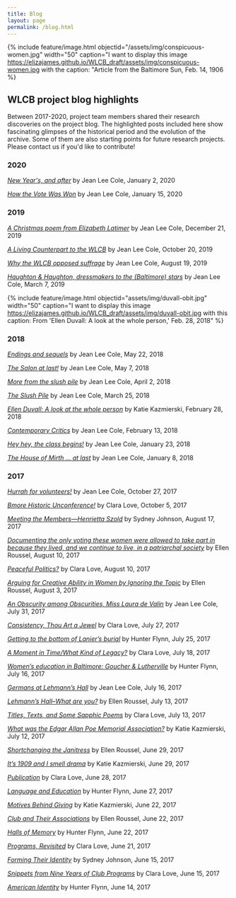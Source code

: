 ```yaml
---
title: Blog
layout: page
permalink: /blog.html
---
```

{% include feature/image.html objectid="/assets/img/conspicuous-women.jpg" width="50" caption="I want to display this image https://elizajames.github.io/WLCB_draft/assets/img/conspicuous-women.jpg with the caption: "Article from the Baltimore Sun, Feb. 14, 1906 %}

## WLCB project blog highlights

Between 2017-2020, project team members shared their research discoveries on the project blog. The highlighted posts included here show fascinating glimpses of the historical period and the evolution of the archive. Some of them are also starting points for future research projects. Please contact us if you'd like to contribute!

### 2020

[*New Year's, and after*](https://elizajames.github.io/WLCB_draft/2020-01-02.html) by Jean Lee Cole, January 2, 2020

[*How the Vote Was Won*](https://elizajames.github.io/WLCB_draft/2020-01-15) by Jean Lee Cole, January 15, 2020

### 2019

[*A Christmas poem from Elizabeth Latimer*](https://elizajames.github.io/WLCB_draft/2019-12-21.html) by Jean Lee Cole, December 21, 2019

[*A Living Counterpart to the WLCB*](https://elizajames.github.io/WLCB_draft/2019-10-20.html) by Jean Lee Cole, October 20, 2019

[*Why the WLCB opposed suffrage*](https://elizajames.github.io/WLCB_draft/2019-08-19.html) by Jean Lee Cole, August 19, 2019

[*Haughton & Haughton, dressmakers to the (Baltimore) stars*](https://elizajames.github.io/WLCB_draft/2019-03-07.html) by Jean Lee Cole, March 7, 2019

{% include feature/image.html objectid="assets/img/duvall-obit.jpg" width="50" caption="I want to display this image https://elizajames.github.io/WLCB_draft/assets/img/duvall-obit.jpg with this caption: From 'Ellen Duvall: A look at the whole person,' Feb. 28, 2018" %}

### 2018

[*Endings and sequels*](https://elizajames.github.io/WLCB_draft/2018-05-22.html) by Jean Lee Cole, May 22, 2018

[*The Salon at last!*](https://elizajames.github.io/WLCB_draft/2018-05-07.html) by Jean Lee Cole, May 7, 2018

[*More from the slush pile*](https://elizajames.github.io/WLCB_draft/2018-04-02.html) by Jean Lee Cole, April 2, 2018

[*The Slush Pile*](https://elizajames.github.io/WLCB_draft/2018-03-25.html) by Jean Lee Cole, March 25, 2018

[*Ellen Duvall: A look at the whole person*](https://elizajames.github.io/WLCB_draft/2018-02-28.html) by Katie Kazmierski, February 28, 2018

[*Contemporary Critics*](https://elizajames.github.io/WLCB_draft/2018-02-13.html) by Jean Lee Cole, February 13, 2018

[*Hey hey, the class begins!*](https://elizajames.github.io/WLCB_draft/2018-01-23.html) by Jean Lee Cole, January 23, 2018

[*The House of Mirth … at last*](https://elizajames.github.io/WLCB_draft/2018-01-08.html) by Jean Lee Cole, January 8, 2018

### 2017

[*Hurrah for volunteers!*](https://elizajames.github.io/WLCB_draft/2017-10-27.html) by Jean Lee Cole, October 27, 2017

[*Bmore Historic Unconference!*](https://elizajames.github.io/WLCB_draft/2017-10-05.html) by Clara Love, October 5, 2017

[*Meeting the Members—Henrietta Szold*](https://elizajames.github.io/WLCB_draft/2017-08-17.html) by Sydney Johnson, August 17, 2017

[*Documenting the only voting these women were allowed to take part in because they lived, and we continue to live, in a patriarchal society*](https://elizajames.github.io/WLCB_draft/2017-08-10-documenting.html) by Ellen Roussel, August 10, 2017

[*Peaceful Politics?*](https://elizajames.github.io/WLCB_draft/2017-08-10-peaceful.html) by Clara Love, August 10, 2017

[*Arguing for Creative Ability in Women by Ignoring the Topic*](https://elizajames.github.io/WLCB_draft/2017-08-03.html) by Ellen Roussel, August 3, 2017

[*An Obscurity among Obscurities, Miss Laura de Valin*](https://elizajames.github.io/WLCB_draft/2017-07-31.html) by Jean Lee Cole, July 31, 2017

[*Consistency, Thou Art a Jewel*](https://elizajames.github.io/WLCB_draft/2017-07-27.html) by Clara Love, July 27, 2017

[*Getting to the bottom of Lanier’s burial*](https://elizajames.github.io/WLCB_draft/2017-07-25.html) by Hunter Flynn, July 25, 2017

[*A Moment in Time/What Kind of Legacy?*](https://elizajames.github.io/WLCB_draft/2017-07-18.html) by Clara Love, July 18, 2017

[*Women’s education in Baltimore: Goucher & Lutherville*](https://elizajames.github.io/WLCB_draft/017-07-16-womens.html) by Hunter Flynn, July 16, 2017

[*Germans at Lehmann’s Hall*](https://elizajames.github.io/WLCB_draft/2017-07-16-germans.html) by Jean Lee Cole, July 16, 2017

[*Lehmann’s Hall–What are you?*](https://elizajames.github.io/WLCB_draft/2017-07-13.html) by Ellen Roussel, July 13, 2017

[*Titles, Texts, and Some Sapphic Poems*](https://elizajames.github.io/WLCB_draft/2017-07-13-titles.html) by Clara Love, July 13, 2017

[*What was the Edgar Allan Poe Memorial Association?*](https://elizajames.github.io/WLCB_draft/2017-07-12.html) by Katie Kazmierski, July 12, 2017

[*Shortchanging the Janitress*](https://elizajames.github.io/WLCB_draft/2017-06-29-shortchanging.html) by Ellen Roussel, June 29, 2017

[*It’s 1909 and I smell drama*](https://elizajames.github.io/WLCB_draft/2017-06-29-its-1909.html) by Katie Kazmierski, June 29, 2017

[*Publication*](https://elizajames.github.io/WLCB_draft//2017-06-28.html) by Clara Love, June 28, 2017

[*Language and Education*](https://elizajames.github.io/WLCB_draft/2017-06-27.html) by Hunter Flynn, June 27, 2017

[*Motives Behind Giving*](https://elizajames.github.io/WLCB_draft/2017-06-22-motives.html) by Katie Kazmierski, June 22, 2017

[*Club and Their Associations*](https://elizajames.github.io/WLCB_draft/2017-06-22-club.html) by Ellen Roussel, June 22, 2017

[*Halls of Memory*](https://elizajames.github.io/WLCB_draft/2017-06-22.html) by Hunter Flynn, June 22, 2017

[*Programs, Revisited*](https://elizajames.github.io/WLCB_draft/2017-06-21.html) by Clara Love, June 21, 2017

[*Forming Their Identity*](https://elizajames.github.io/WLCB_draft/2017-06-15-forming.html) by Sydney Johnson, June 15, 2017

[*Snippets from Nine Years of Club Programs*](https://elizajames.github.io/WLCB_draft/2017-06-15-snippets.html) by Clara Love, June 15, 2017

[*American Identity*](https://elizajames.github.io/WLCB_draft/2017-06-14.html) by Hunter Flynn, June 14, 2017
